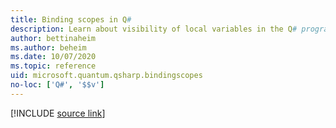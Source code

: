 ```yaml
---
title: Binding scopes in Q#
description: Learn about visibility of local variables in the Q# programming language.
author: bettinaheim
ms.author: beheim
ms.date: 10/07/2020
ms.topic: reference
uid: microsoft.quantum.qsharp.bindingscopes
no-loc: ['Q#', '$$v']
---
```


<!---
# Binding scopes in Q#
-->

[!INCLUDE [source link](~/includes/qsharp-language/Specifications/Language/2_Statements/BindingScopes.md)]

